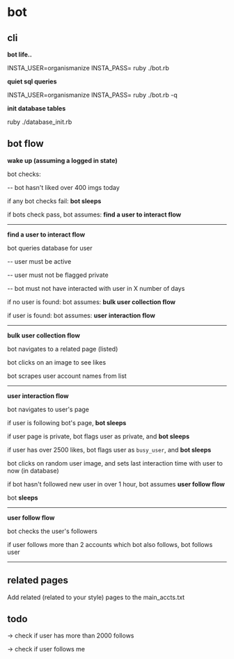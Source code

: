 # bot

## cli

__bot life..__

INSTA_USER=organismanize INSTA_PASS=<pass> ruby ./bot.rb

__quiet sql queries__

INSTA_USER=organismanize INSTA_PASS=<pass> ruby ./bot.rb -q 

__init database tables__

ruby ./database_init.rb


## bot flow

__wake up (assuming a logged in state)__

bot checks:

-- bot hasn't liked over 400 imgs today

if any bot checks fail: __bot sleeps__

if bots check pass, bot assumes: __find a user to interact flow__

---

__find a user to interact flow__

bot queries database for user

-- user must be active

-- user must not be flagged private

-- bot must not have interacted with user in X number of days

if no user is found: bot assumes: __bulk user collection flow__

if user is found: bot assumes: __user interaction flow__

---

__bulk user collection flow__

bot navigates to a related page (listed)

bot clicks on an image to see likes

bot scrapes user account names from list

---

__user interaction flow__

bot navigates to user's page

if user is following bot's page, __bot sleeps__

if user page is private, bot flags user as private, and __bot sleeps__

if user has over 2500 likes, bot flags user as `busy_user`, and __bot sleeps__

bot clicks on random user image, and sets last interaction time with user to now (in database)

if bot hasn't followed new user in over 1 hour, bot assumes __user follow flow__

bot __sleeps__

---

__user follow flow__

bot checks the user's followers

if user follows more than 2 accounts which bot also follows, bot follows user

---


## related pages
Add related (related to your style) pages to the main_accts.txt

## todo

-> check if user has more than 2000 follows

-> check if user follows me
